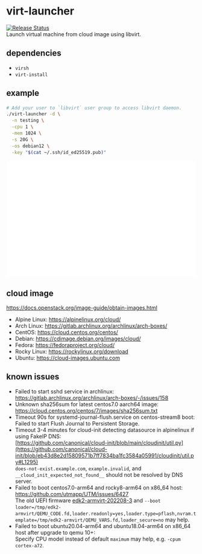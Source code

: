 # virt-launcher
[![Release Status](https://github.com/whoisnian/virt-launcher/actions/workflows/release.yml/badge.svg)](https://github.com/whoisnian/virt-launcher/actions/workflows/release.yml)  
Launch virtual machine from cloud image using libvirt.

## dependencies
* `virsh`
* `virt-install`

## example
```sh
# Add your user to `libvirt` user group to access libvirt daemon.
./virt-launcher -d \
  -n testing \
  -cpu 1 \
  -mem 1024 \
  -s 20G \
  -os debian12 \
  -key "$(cat ~/.ssh/id_ed25519.pub)"
```
![example](./example.svg)

## cloud image
https://docs.openstack.org/image-guide/obtain-images.html
* Alpine Linux: https://alpinelinux.org/cloud/
* Arch Linux: https://gitlab.archlinux.org/archlinux/arch-boxes/
* CentOS: https://cloud.centos.org/centos/
* Debian: https://cdimage.debian.org/images/cloud/
* Fedora: https://fedoraproject.org/cloud/
* Rocky Linux: https://rockylinux.org/download
* Ubuntu: https://cloud-images.ubuntu.com

## known issues
* Failed to start sshd service in archlinux:  
  https://gitlab.archlinux.org/archlinux/arch-boxes/-/issues/158
* Unknown sha256sum for latest centos7.0 aarch64 image:  
  https://cloud.centos.org/centos/7/images/sha256sum.txt
* Timeout 90s for systemd-journal-flush.service on centos-stream8 boot:  
  Failed to start Flush Journal to Persistent Storage.
* Timeout 3-4 minutes for cloud-init detecting datasource in alpinelinux if using FakeIP DNS:  
  [https://github.com/canonical/cloud-init/blob/main/cloudinit/util.py](https://github.com/canonical/cloud-init/blob/eb43d8e2d15809571b7ff7834ba1fc3584a05991/cloudinit/util.py#L1295)  
  `does-not-exist.example.com`, `example.invalid`, and `__cloud_init_expected_not_found__` should not be resolved by DNS server.
* Failed to boot centos7.0-arm64 and rocky8-arm64 on x86_64 host:  
  https://github.com/utmapp/UTM/issues/6427  
  The old UEFI firmware [edk2-armvirt-202208-3](https://archive.archlinux.org/packages/e/edk2-armvirt/edk2-armvirt-202208-3-any.pkg.tar.zst) and `--boot loader=/tmp/edk2-armvirt/QEMU_CODE.fd,loader.readonly=yes,loader.type=pflash,nvram.template=/tmp/edk2-armvirt/QEMU_VARS.fd,loader_secure=no` may help.
* Failed to boot ubuntu20.04-arm64 and ubuntu18.04-arm64 on x86_64 host after upgrade to qemu 10+:  
  Specify CPU model instead of default `maximum` may help, e.g. `-cpum cortex-a72`.
